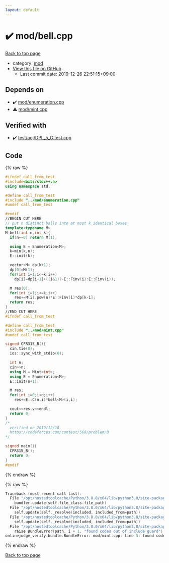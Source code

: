 ```yaml
---
layout: default
---
```


<!-- mathjax config similar to math.stackexchange -->
<script type="text/javascript" async
  src="https://cdnjs.cloudflare.com/ajax/libs/mathjax/2.7.5/MathJax.js?config=TeX-MML-AM_CHTML">
</script>
<script type="text/x-mathjax-config">
  MathJax.Hub.Config({
    TeX: { equationNumbers: { autoNumber: "AMS" }},
    tex2jax: {
      inlineMath: [ ['$','$'] ],
      processEscapes: true
    },
    "HTML-CSS": { matchFontHeight: false },
    displayAlign: "left",
    displayIndent: "2em"
  });
</script>

<script type="text/javascript" src="https://cdnjs.cloudflare.com/ajax/libs/jquery/3.4.1/jquery.min.js"></script>
<script src="https://cdn.jsdelivr.net/npm/jquery-balloon-js@1.1.2/jquery.balloon.min.js" integrity="sha256-ZEYs9VrgAeNuPvs15E39OsyOJaIkXEEt10fzxJ20+2I=" crossorigin="anonymous"></script>
<script type="text/javascript" src="../../assets/js/copy-button.js"></script>
<link rel="stylesheet" href="../../assets/css/copy-button.css" />


# :heavy_check_mark: mod/bell.cpp

<a href="../../index.html">Back to top page</a>

* category: <a href="../../index.html#ad148a3ca8bd0ef3b48c52454c493ec5">mod</a>
* <a href="{{ site.github.repository_url }}/blob/master/mod/bell.cpp">View this file on GitHub</a>
    - Last commit date: 2019-12-26 22:51:15+09:00




## Depends on

* :heavy_check_mark: <a href="enumeration.cpp.html">mod/enumeration.cpp</a>
* :warning: <a href="mint.cpp.html">mod/mint.cpp</a>


## Verified with

* :heavy_check_mark: <a href="../../verify/test/aoj/DPL_5_G.test.cpp.html">test/aoj/DPL_5_G.test.cpp</a>


## Code

<a id="unbundled"></a>
{% raw %}
```cpp
#ifndef call_from_test
#include<bits/stdc++.h>
using namespace std;

#define call_from_test
#include "../mod/enumeration.cpp"
#undef call_from_test

#endif
//BEGIN CUT HERE
// put n distinct balls into at most k identical boxes
template<typename M>
M bell(int n,int k){
  if(n==0) return M(1);

  using E = Enumeration<M>;
  k=min(k,n);
  E::init(k);

  vector<M> dp(k+1);
  dp[0]=M(1);
  for(int i=1;i<=k;i++)
    dp[i]=dp[i-1]+((i&1)?-E::Finv(i):E::Finv(i));

  M res(0);
  for(int i=1;i<=k;i++)
    res+=M(i).pow(n)*E::Finv(i)*dp[k-i];
  return res;
}
//END CUT HERE
#ifndef call_from_test

#define call_from_test
#include "../mod/mint.cpp"
#undef call_from_test

signed CFR315_B(){
  cin.tie(0);
  ios::sync_with_stdio(0);

  int n;
  cin>>n;
  using M = Mint<int>;
  using E = Enumeration<M>;
  E::init(n+1);

  M res;
  for(int i=0;i<n;i++)
    res+=E::C(n,i)*bell<M>(i,i);

  cout<<res.v<<endl;
  return 0;
}
/*
  verified on 2019/12/18
  https://codeforces.com/contest/568/problem/B
*/

signed main(){
  CFR315_B();
  return 0;
}
#endif

```
{% endraw %}

<a id="bundled"></a>
{% raw %}
```cpp
Traceback (most recent call last):
  File "/opt/hostedtoolcache/Python/3.8.0/x64/lib/python3.8/site-packages/onlinejudge_verify/docs.py", line 328, in write_contents
    bundler.update(self.file_class.file_path)
  File "/opt/hostedtoolcache/Python/3.8.0/x64/lib/python3.8/site-packages/onlinejudge_verify/bundle.py", line 154, in update
    self.update(self._resolve(included, included_from=path))
  File "/opt/hostedtoolcache/Python/3.8.0/x64/lib/python3.8/site-packages/onlinejudge_verify/bundle.py", line 154, in update
    self.update(self._resolve(included, included_from=path))
  File "/opt/hostedtoolcache/Python/3.8.0/x64/lib/python3.8/site-packages/onlinejudge_verify/bundle.py", line 123, in update
    raise BundleError(path, i + 1, "found codes out of include guard")
onlinejudge_verify.bundle.BundleError: mod/mint.cpp: line 5: found codes out of include guard

```
{% endraw %}

<a href="../../index.html">Back to top page</a>

